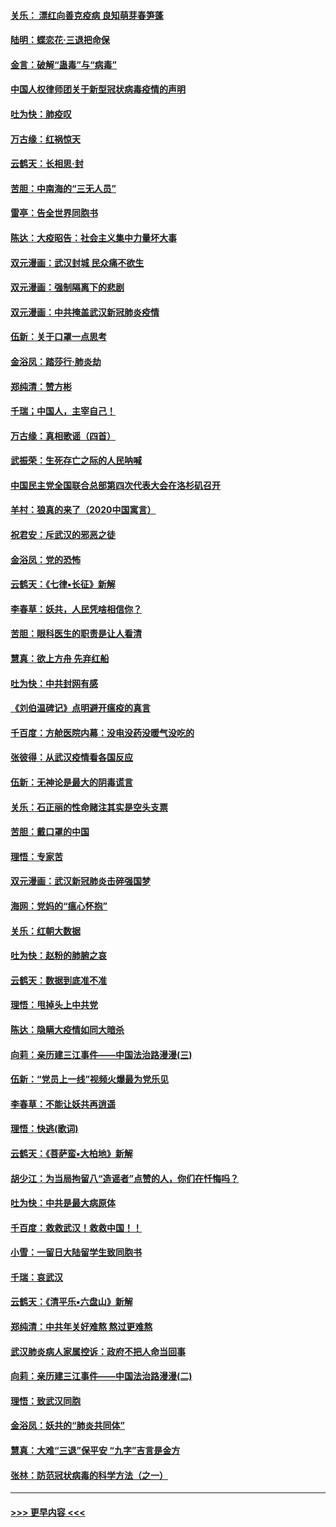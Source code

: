 #### [关乐： 漂红向善克疫病 良知萌芽春笋蓬](../pages/nsc993/n11865710.md?t=02132233) 
#### [陆明：蝶恋花‧三退把命保](../pages/nsc993/n11865673.md?t=02132233) 
#### [金言：破解“蛊毒”与“病毒”](../pages/nsc993/n11864103.md?t=02132233) 
#### [中国人权律师团关于新型冠状病毒疫情的声明](../pages/nsc993/n11864249.md?t=02132233) 
#### [吐为快：肺疫叹](../pages/nsc993/n11864027.md?t=02132233) 
#### [万古缘：红祸惊天](../pages/nsc993/n11864079.md?t=02132233) 
#### [云鹤天：长相思‧封](../pages/nsc993/n11864006.md?t=02132233) 
#### [苦胆：中南海的“三无人员”](../pages/nsc993/n11862997.md?t=02132233) 
#### [雷亭：告全世界同胞书](../pages/nsc993/n11862572.md?t=02132233) 
#### [陈达：大疫昭告：社会主义集中力量坏大事](../pages/nsc993/n11859419.md?t=02132233) 
#### [双元漫画：武汉封城 民众痛不欲生](../pages/nsc993/n11859287.md?t=02132233) 
#### [双元漫画：强制隔离下的悲剧](../pages/nsc993/n11859244.md?t=02132233) 
#### [双元漫画：中共掩盖武汉新冠肺炎疫情](../pages/nsc993/n11858249.md?t=02132233) 
#### [伍新：关于口罩一点思考](../pages/nsc993/n11859195.md?t=02132233) 
#### [金浴凤：踏莎行‧肺炎劫](../pages/nsc993/n11858227.md?t=02132233) 
#### [郑纯清：赞方彬](../pages/nsc993/n11856803.md?t=02132233) 
#### [千瑞；中国人，主宰自己！](../pages/nsc993/n11856793.md?t=02132233) 
#### [万古缘：真相歌谣（四首）](../pages/nsc993/n11856263.md?t=02132233) 
#### [武振荣：生死存亡之际的人民呐喊](../pages/nsc993/n11856256.md?t=02132233) 
#### [中国民主党全国联合总部第四次代表大会在洛杉矶召开](../pages/nsc993/n11856344.md?t=02132233) 
#### [羊村：狼真的来了（2020中国寓言）](../pages/nsc993/n11856229.md?t=02132233) 
#### [祝君安：斥武汉的邪恶之徒](../pages/nsc993/n11855861.md?t=02132233) 
#### [金浴凤：党的恐怖](../pages/nsc993/n11855849.md?t=02132233) 
#### [云鹤天：《七律▪长征》新解](../pages/nsc993/n11855479.md?t=02132233) 
#### [李春草：妖共，人民凭啥相信你？](../pages/nsc993/n11855196.md?t=02132233) 
#### [苦胆：眼科医生的职责是让人看清](../pages/nsc993/n11853840.md?t=02132233) 
#### [慧真：欲上方舟 先弃红船](../pages/nsc993/n11853483.md?t=02132233) 
#### [吐为快：中共封网有感](../pages/nsc993/n11852575.md?t=02132233) 
#### [《刘伯温碑记》点明避开瘟疫的真言](../pages/nsc993/n11852128.md?t=02132233) 
#### [千百度：方舱医院内幕：没电没药没暖气没吃的](../pages/nsc993/n11850211.md?t=02132233) 
#### [张彼得：从武汉疫情看各国反应](../pages/nsc993/n11850102.md?t=02132233) 
#### [伍新：无神论是最大的阴毒谎言](../pages/nsc993/n11846129.md?t=02132233) 
#### [关乐：石正丽的性命赌注其实是空头支票](../pages/nsc993/n11846109.md?t=02132233) 
#### [苦胆：戴口罩的中国](../pages/nsc993/n11845576.md?t=02132233) 
#### [理悟：专家苦](../pages/nsc993/n11845564.md?t=02132233) 
#### [双元漫画：武汉新冠肺炎击碎强国梦](../pages/nsc993/n11843320.md?t=02132233) 
#### [海网：党妈的“瘟心怀抱”](../pages/nsc993/n11840740.md?t=02132233) 
#### [关乐：红朝大数据](../pages/nsc993/n11840675.md?t=02132233) 
#### [吐为快：赵粉的肺腑之哀](../pages/nsc993/n11840618.md?t=02132233) 
#### [云鹤天：数据到底准不准](../pages/nsc993/n11840325.md?t=02132233) 
#### [理悟：甩掉头上中共党](../pages/nsc993/n11838826.md?t=02132233) 
#### [陈达：隐瞒大疫情如同大暗杀](../pages/nsc993/n11838771.md?t=02132233) 
#### [向莉：亲历建三江事件——中国法治路漫漫(三)](../pages/nsc993/n11831825.md?t=02132233) 
#### [伍新：“党员上一线”视频火爆最为党乐见](../pages/nsc993/n11838200.md?t=02132233) 
#### [李春草：不能让妖共再逍遥](../pages/nsc993/n11838102.md?t=02132233) 
#### [理悟：快逃(歌词)](../pages/nsc993/n11838083.md?t=02132233) 
#### [云鹤天：《菩萨蛮▪大柏地》新解](../pages/nsc993/n11838059.md?t=02132233) 
#### [胡少江：为当局拘留八“造谣者”点赞的人，你们在忏悔吗？](../pages/nsc993/n11836801.md?t=02132233) 
#### [吐为快：中共是最大病原体](../pages/nsc993/n11836748.md?t=02132233) 
#### [千百度：救救武汉！救救中国！！](../pages/nsc993/n11836145.md?t=02132233) 
#### [小雪：一留日大陆留学生致同胞书](../pages/nsc993/n11834624.md?t=02132233) 
#### [千瑞：哀武汉](../pages/nsc993/n11833647.md?t=02132233) 
#### [云鹤天：《清平乐▪六盘山》新解](../pages/nsc993/n11833611.md?t=02132233) 
#### [郑纯清：中共年关好难熬 熬过更难熬](../pages/nsc993/n11833489.md?t=02132233) 
#### [武汉肺炎病人家属控诉：政府不把人命当回事](../pages/nsc993/n11833205.md?t=02132233) 
#### [向莉：亲历建三江事件——中国法治路漫漫(二)](../pages/nsc993/n11829102.md?t=02132233) 
#### [理悟：致武汉同胞](../pages/nsc993/n11831522.md?t=02132233) 
#### [金浴凤：妖共的“肺炎共同体”](../pages/nsc993/n11829448.md?t=02132233) 
#### [慧真：大难“三退”保平安 “九字”吉言是金方](../pages/nsc993/n11829501.md?t=02132233) 
#### [张林：防范冠状病毒的科学方法（之一）](../pages/nsc993/n11828618.md?t=02132233) 

----
#### [ >>> 更早内容 <<< ](../indexes/nsc993-earlier.md)
